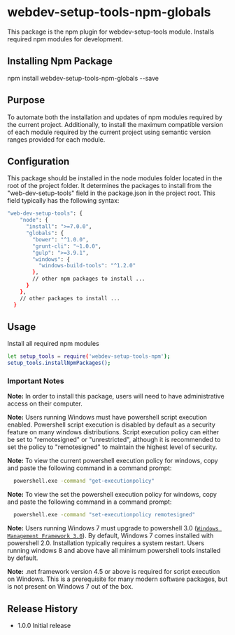 webdev-setup-tools-npm-globals
======================

This package is the npm plugin for webdev-setup-tools module. Installs required npm modules for development.

## Installing Npm Package

  npm install webdev-setup-tools-npm-globals --save

## Purpose
To automate both the installation and updates of npm modules required by the current project.
Additionally, to install the maximum compatible version of each module required by the current project using semantic version ranges provided for each module.

## Configuration

This package should be installed in the
node modules folder located in the root of the project folder.
It determines the packages to install from the "web-dev-setup-tools" field in the package.json in the project root.
This field typically has the following syntax:

```sh
"web-dev-setup-tools": {
    "node": {
      "install": ">=7.0.0",
      "globals": {
        "bower": "^1.0.0",
        "grunt-cli": "~1.0.0",
        "gulp": ">=3.9.1",
        "windows": {
          "windows-build-tools": "^1.2.0"
        },
        // other npm packages to install ...
      }
    },
    // other packages to install ...
  }
```
## Usage

  Install all required npm modules
  ```sh
  let setup_tools = require('webdev-setup-tools-npm');
  setup_tools.installNpmPackages();
  ```








### Important Notes

**Note:** In order to install this package, users will need to have administrative access on their computer.

**Note:** Users running Windows must have powershell script execution enabled. Powershell script execution
is disabled by default as a security feature on many windows distributions. Script execution policy
can either be set to "remotesigned" or "unrestricted", although it is recommended to set the
policy to "remotesigned" to maintain the highest level of security.

**Note:**  To view the current powershell execution policy for windows, copy and paste the following command in
a command prompt:

```sh
  powershell.exe -command "get-executionpolicy"
  ```

**Note:**  To view the set the powershell execution policy for windows, copy and paste the following command in
a command prompt:

```sh
  powershell.exe -command "set-executionpolicy remotesigned"
  ```

**Note:** Users running Windows 7 must upgrade to powershell 3.0 ([`Windows Management Framework 3.0`](https://www.microsoft.com/en-us/download/details.aspx?id=34595)).
By default, Windows 7 comes installed with powershell 2.0. Installation typically requires a system restart.
Users running windows 8 and above have all minimum powershell tools installed by default.

**Note:** .net framework version 4.5 or above is required for script execution on Windows.
This is a prerequisite for many modern software packages, but is not present on Windows 7
out of the box.


## Release History

* 1.0.0 Initial release